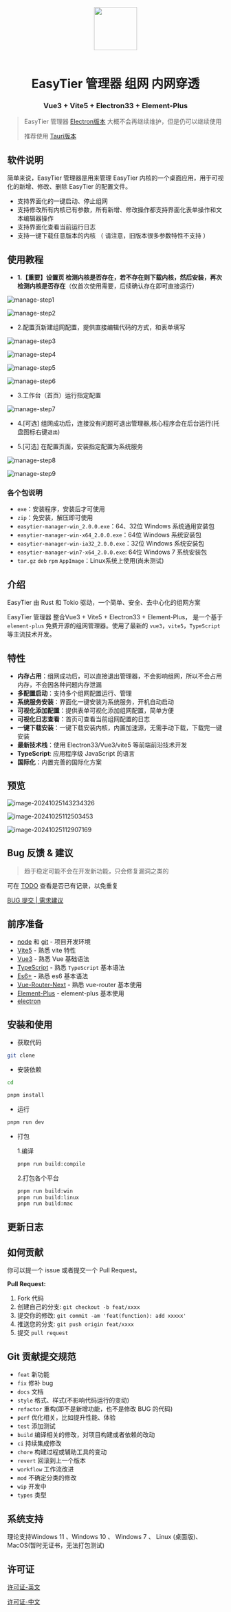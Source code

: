<div align="center">  <img width="100" src="./public/logo.png"> <br> <br>
<h1>EasyTier 管理器 组网 内网穿透</h1>
<h3>Vue3 + Vite5 + Electron33 + Element-Plus</h3>
</div>

> EasyTier 管理器 [Electron版本](https://github.com/xlc520/easytier-manager/tree/master) 大概不会再继续维护，但是仍可以继续使用
>
> 推荐使用 [Tauri版本](https://github.com/xlc520/easytier-manager/tree/pro)

## 软件说明

简单来说，EasyTier 管理器是用来管理 EasyTier 内核的一个桌面应用，用于可视化的新增、修改、删除 EasyTier 的配置文件。

- 支持界面化的一键启动、停止组网
- 支持修改所有内核已有参数，所有新增、修改操作都支持界面化表单操作和文本编辑器操作
- 支持界面化查看当前运行日志
- 支持一键下载任意版本的内核 （ 请注意，旧版本很多参数特性不支持 ）

## 使用教程

- **1.【重要】设置页 检测内核是否存在，若不存在则下载内核，然后安装，再次检测内核是否存在**（仅首次使用需要，后续确认存在即可直接运行）

![manage-step1](./doc/assets/manage-step1.png)

![manage-step2](./doc/assets/manage-step2.png)

- 2.配置页新建组网配置，提供直接编辑代码的方式，和表单填写

![manage-step3](./doc/assets/manage-step3.png)

![manage-step4](./doc/assets/manage-step4.png)

![manage-step5](./doc/assets/manage-step5.png)

![manage-step6](./doc/assets/manage-step6.png)

- 3.工作台（首页）运行指定配置

![manage-step7](./doc/assets/manage-step7.png)

- 4.[可选] 组网成功后，连接没有问题可退出管理器,核心程序会在后台运行(托盘图标右键`退出`)

- 5.[可选] 在配置页面，安装指定配置为系统服务

![manage-step8](./doc/assets/manage-step8.png)

![manage-step9](./doc/assets/manage-step9.png)

### 各个包说明

- `exe`：安装程序，安装后才可使用
- `zip`：免安装，解压即可使用
- `easytier-manager-win_2.0.0.exe`：64、32位 Windows 系统通用安装包
- `easytier-manager-win-x64_2.0.0.exe`：64位 Windows 系统安装包
- `easytier-manager-win-ia32_2.0.0.exe`：32位 Windows 系统安装包
- `easytier-manager-win7-x64_2.0.0.exe`: 64位 Windows 7 系统安装包
- `tar.gz` `deb` `rpm` `AppImage`：Linux系统上使用(尚未测试)

## 介绍

EasyTier 由 Rust 和 Tokio 驱动，一个简单、安全、去中心化的组网方案

EasyTier 管理器 整合Vue3 + Vite5 + Electron33 + Element-Plus， 是一个基于 `element-plus` 免费开源的组网管理器。使用了最新的
`vue3`，`vite5`，`TypeScript` 等主流技术开发。

## 特性

- **内存占用**：组网成功后，可以直接退出管理器，不会影响组网，所以不会占用内存，不会因各种问题内存泄漏
- **多配置启动**：支持多个组网配置运行、管理
- **系统服务安装**：界面化一键安装为系统服务，开机自动启动
- **可视化添加配置**：提供表单可视化添加组网配置，简单方便
- **可视化日志查看**：首页可查看当前组网配置的日志
- **一键下载安装**：一键下载安装内核，内置加速源，无需手动下载，下载完一键安装
- **最新技术栈**：使用 Electron33/Vue3/vite5 等前端前沿技术开发
- **TypeScript**: 应用程序级 JavaScript 的语言
- **国际化**：内置完善的国际化方案

## 预览

![image-20241025143234326](./doc/assets/image-20241025143234326.png)

![image-20241025112503453](./doc/assets/image-20241025112503453.png)

![image-20241025112907169](./doc/assets/image-20241025112907169.png)

## Bug 反馈 & 建议

> 趋于稳定可能不会在开发新功能，只会修复漏洞之类的

可在 [TODO](./TODO.md) 查看是否已有记录，以免重复

[BUG 提交 | 需求建议](https://github.com/xlc520/easytier-manager/issues/new/choose)

## 前序准备

- [node](http://nodejs.org/) 和 [git](https://git-scm.com/) - 项目开发环境
- [Vite5](https://vitejs.dev/) - 熟悉 vite 特性
- [Vue3](https://v3.vuejs.org/) - 熟悉 Vue 基础语法
- [TypeScript](https://www.typescriptlang.org/) - 熟悉 `TypeScript` 基本语法
- [Es6+](http://es6.ruanyifeng.com/) - 熟悉 es6 基本语法
- [Vue-Router-Next](https://next.router.vuejs.org/) - 熟悉 vue-router 基本使用
- [Element-Plus](https://element-plus.org/) - element-plus 基本使用
- [electron](https://www.electronjs.org/zh/)

## 安装和使用

- 获取代码

```bash
git clone
```

- 安装依赖

```bash
cd

pnpm install

```

- 运行

```bash
pnpm run dev
```

- 打包

  1.编译

  ```bash
  pnpm run build:compile
  ```

  2.打包各个平台

  ```bash
  pnpm run build:win
  pnpm run build:linux
  pnpm run build:mac
  ```

## 更新日志

## 如何贡献

你可以提一个 issue 或者提交一个 Pull Request。

**Pull Request:**

1. Fork 代码
2. 创建自己的分支: `git checkout -b feat/xxxx`
3. 提交你的修改: `git commit -am 'feat(function): add xxxxx'`
4. 推送您的分支: `git push origin feat/xxxx`
5. 提交 `pull request`

## Git 贡献提交规范

- `feat` 新功能
- `fix` 修补 bug
- `docs` 文档
- `style` 格式、样式(不影响代码运行的变动)
- `refactor` 重构(即不是新增功能，也不是修改 BUG 的代码)
- `perf` 优化相关，比如提升性能、体验
- `test` 添加测试
- `build` 编译相关的修改，对项目构建或者依赖的改动
- `ci` 持续集成修改
- `chore` 构建过程或辅助工具的变动
- `revert` 回滚到上一个版本
- `workflow` 工作流改进
- `mod` 不确定分类的修改
- `wip` 开发中
- `types` 类型

## 系统支持

理论支持Windows 11 、Windows 10 、 Windows 7 、 Linux (桌面版)、MacOS(暂时无证书，无法打包测试)

## 许可证

[许可证-英文](./LICENSE)

[许可证-中文](./LICENSE.zh-cn.md)
